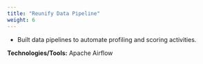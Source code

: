 ```yaml
---
title: "Reunify Data Pipeline"
weight: 6
---
```

- Built data pipelines to automate profiling and scoring activities.

**Technologies/Tools:** Apache Airflow
